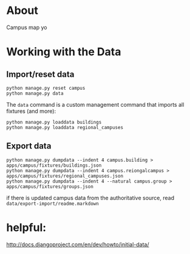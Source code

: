# About
Campus map yo

# Working with the Data

## Import/reset data
    python manage.py reset campus
    python manage.py data

The `data` command is a custom management command that imports all fixtures (and more):

    python manage.py loaddata buildings
    python manage.py loaddata regional_campuses


## Export data
    python manage.py dumpdata --indent 4 campus.building > apps/campus/fixtures/buildings.json  
    python manage.py dumpdata --indent 4 campus.reiongalcampus > apps/campus/fixtures/regional_campuses.json 
    python manage.py dumpdata --indent 4 --natural campus.group > apps/campus/fixtures/groups.json

if there is updated campus data from the authoritative source, read `data/export-import/readme.markdown`

# helpful:
http://docs.djangoproject.com/en/dev/howto/initial-data/